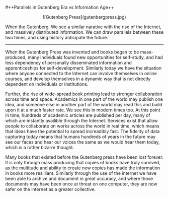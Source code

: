 #++Parallels in Gutenberg Era vs Information Age++

<div align="center">
![Gutenberg Press](gutenbergpress.jpg)
</div>

When the Gutenberg. We see a similar narative with the rise of the Internet, and massively distributed information. We can draw parallels between these two times, and using history anticipate the future.

- - -

When the Gutenberg Press was invented and books began to be mass-produced, many individuals found new opportunities for self-study, and had less dependency of personally disseminated information and apprenticeships for self-development. Similarly today we have the situation where anyone connected to the Internet can involve themselves in online courses, and develop themselves in a dynamic way that is not directly dependent on individuals or institutions.

Further, the rise of wide-spread book printing lead to stronger collaboration across time and space. Academics in one part of the world may publish one idea, and someone else in another part of the world may read this and build upon it at a much faster rate. We see this in modern times too. At this point in time, hundreds of academic articles are published per day, many of which are instantly availible through the Internet. Services exist that allow people to collaborate on works across the world in real time, which means that ideas have the potential to spread increadibly fast. The fidelity of data capturing today means that humans hundreds of years in the future may see our faces and hear our voices the same as we would hear them today, which is a rather bizarre thought.

Many books that existed before the Gutenberg press have been lost forever. It is only through mass producing that copies of books have truly survived, as the multitude and ability to create new copies has made the information in books more resilliant. Similarly through the use of the internet we have been able to archive and document in great accuracy, and where those documents may have been once at threat on one computer, they are now safer on the internet as a greater collective.